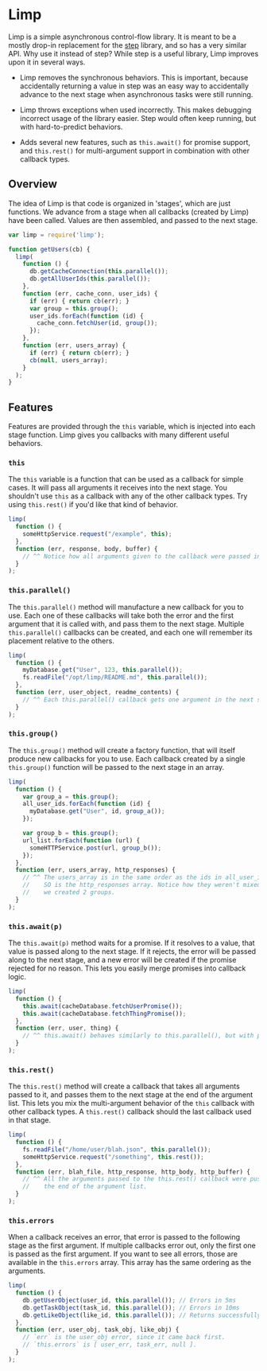 # Limp

Limp is a simple asynchronous control-flow library. It is meant to be a mostly drop-in replacement for the [step](https://github.com/creationix/step) library, and so has a very similar API. Why use it instead of step? While step is a useful library, Limp improves upon it in several ways.

- Limp removes the synchronous behaviors. This is important, because accidentally returning a value in step was an easy way to accidentally advance to the next stage when asynchronous tasks were still running.

- Limp throws exceptions when used incorrectly. This makes debugging incorrect usage of the library easier. Step would often keep running, but with hard-to-predict behaviors.

- Adds several new features, such as `this.await()` for promise support, and `this.rest()` for multi-argument support in combination with other callback types.

## Overview

The idea of Limp is that code is organized in 'stages', which are just functions. We advance from a stage when all callbacks (created by Limp) have been called. Values are then assembled, and passed to the next stage.

```javascript
var limp = require('limp');

function getUsers(cb) {
  limp(
    function () {
      db.getCacheConnection(this.parallel());
      db.getAllUserIds(this.parallel());
    },
    function (err, cache_conn, user_ids) {
      if (err) { return cb(err); }
      var group = this.group();
      user_ids.forEach(function (id) {
        cache_conn.fetchUser(id, group());
      });
    },
    function (err, users_array) {
      if (err) { return cb(err); }
      cb(null, users_array);
    }
  );
}
```

## Features

Features are provided through the `this` variable, which is injected into each stage function. Limp gives you callbacks with many different useful behaviors.

### `this`

The `this` variable is a function that can be used as a callback for simple cases. It will pass all arguments it receives into the next stage. You shouldn't use `this` as a callback with any of the other callback types. Try using `this.rest()` if you'd like that kind of behavior.

```javascript
limp(
  function () {
    someHttpService.request("/example", this);
  },
  function (err, response, body, buffer) {
    // ^^ Notice how all arguments given to the callback were passed into this stage.
  }
);
```

### `this.parallel()`

The `this.parallel()` method will manufacture a new callback for you to use. Each one of these callbacks will take both the error and the first argument that it is called with, and pass them to the next stage. Multiple `this.parallel()` callbacks can be created, and each one will remember its placement relative to the others.

```javascript
limp(
  function () {
    myDatabase.get("User", 123, this.parallel());
    fs.readFile("/opt/limp/README.md", this.parallel());
  },
  function (err, user_object, readme_contents) {
    // ^^ Each this.parallel() callback gets one argument in the next stage.
  }
);
```

### `this.group()`

The `this.group()` method will create a factory function, that will itself produce new callbacks for you to use. Each callback created by a single `this.group()` function will be passed to the next stage in an array.

```javascript
limp(
  function () {
    var group_a = this.group();
    all_user_ids.forEach(function (id) {
      myDatabase.get("User", id, group_a());
    });

    var group_b = this.group();
    url_list.forEach(function (url) {
      someHTTPService.post(url, group_b());
    });
  },
  function (err, users_array, http_responses) {
    // ^^ The users_array is in the same order as the ids in all_user_ids.
    //    SO is the http_responses array. Notice how they weren't mixed, because
    //    we created 2 groups.
  }
);
```

### `this.await(p)`

The `this.await(p)` method waits for a promise. If it resolves to a value, that value is passed along to the next stage. If it rejects, the error will be passed along to the next stage, and a new error will be created if the promise rejected for no reason. This lets you easily merge promises into callback logic.

```javascript
limp(
  function () {
    this.await(cacheDatabase.fetchUserPromise());
    this.await(cacheDatabase.fetchThingPromise());
  },
  function (err, user, thing) {
    // ^^ this.await() behaves similarly to this.parallel(), but with promises.
  }
);
```

### `this.rest()`

The `this.rest()` method will create a callback that takes all arguments passed to it, and passes them to the next stage at the end of the argument list. This lets you mix the multi-argument behavior of the `this` callback with other callback types. A `this.rest()` callback should the last callback used in that stage.

```javascript
limp(
  function () {
    fs.readFile("/home/user/blah.json", this.parallel());
    someHttpService.request("/something", this.rest());
  },
  function (err, blah_file, http_response, http_body, http_buffer) {
    // ^^ All the arguments passed to the this.rest() callback were pushed to
    //    the end of the argument list.
  }
);
```

### `this.errors`

When a callback receives an error, that error is passed to the following stage as the first argument. If multiple callbacks error out, only the first one is passed as the first argument. If you want to see all errors, those are available in the `this.errors` array. This array has the same ordering as the arguments.

```javascript
limp(
  function () {
    db.getUserObject(user_id, this.parallel()); // Errors in 5ms
    db.getTaskObject(task_id, this.parallel()); // Errors in 10ms
    db.getLikeObject(like_id, this.parallel()); // Returns successfully
  },
  function (err, user_obj, task_obj, like_obj) {
    // `err` is the user_obj error, since it came back first.
    // `this.errors` is [ user_err, task_err, null ].
  }
);
```
